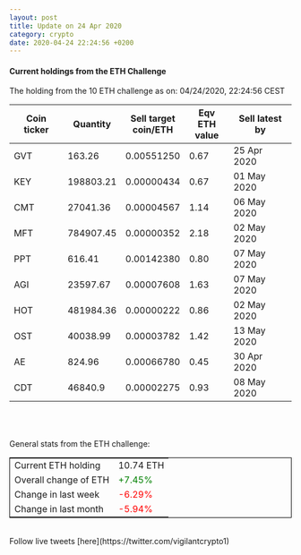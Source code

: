 ```yaml
---
layout: post
title: Update on 24 Apr 2020
category: crypto
date: 2020-04-24 22:24:56 +0200
---
```




#### Current holdings from the ETH Challenge

The holding from the 10 ETH challenge as on: 04/24/2020, 22:24:56 CEST

|Coin ticker|Quantity|Sell target<br>coin/ETH|Eqv ETH<br>value|Sell latest by|
|-----------|--------|-----------|-----------|--------------|
GVT|163.26|  0.00551250|0.67|25 Apr 2020|
KEY|198803.21|  0.00000434|0.67|01 May 2020|
CMT|27041.36|  0.00004567|1.14|06 May 2020|
MFT|784907.45|  0.00000352|2.18|02 May 2020|
PPT|616.41|  0.00142380|0.80|07 May 2020|
AGI|23597.67|  0.00007608|1.63|07 May 2020|
HOT|481984.36|  0.00000222|0.86|02 May 2020|
OST|40038.99|  0.00003782|1.42|13 May 2020|
AE|824.96|  0.00066780|0.45|30 Apr 2020|
CDT|46840.9|  0.00002275|0.93|08 May 2020|

<br>
<br>
<br>
General stats from the ETH challenge:

<table style="border:1px solid black;margin-left:auto;margin-right:auto;">
	<tbody>
	<tr>
		<td>Current ETH holding</td>
		<td>     10.74 ETH</td>
	</tr>
	<tr>
		<td>Overall change of ETH</td>
		<td><font color="green">+7.45%</font></td>
	</tr>
	<tr>
		<td>Change in last week</td>
		<td><font color="red">-6.29%</font></td>
	</tr>
	<tr>
		<td>Change in last month</td>
		<td><font color="red">-5.94%</font></td>
	</tr>
	</tbody>
</table>

<br>
Follow live tweets [here](https://twitter.com/vigilantcrypto1)
<br>
<br>